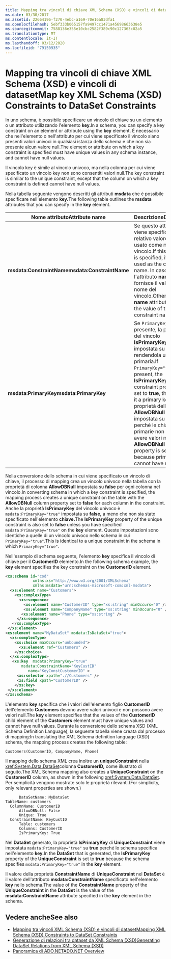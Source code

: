 ```yaml
---
title: Mapping tra vincoli di chiave XML Schema (XSD) e vincoli di dataset
ms.date: 03/30/2017
ms.assetid: 22664196-f270-4ebc-a169-70e16a83dfa1
ms.openlocfilehash: 5ebf333b065157fa9497cc1471a45698663638e5
ms.sourcegitcommit: 7588136e355e10cbc2582f389c90c127363c02a5
ms.translationtype: MT
ms.contentlocale: it-IT
ms.lasthandoff: 03/12/2020
ms.locfileid: "79150935"
---
```

# <a name="map-key-xml-schema-xsd-constraints-to-dataset-constraints"></a><span data-ttu-id="49e12-102">Mapping tra vincoli di chiave XML Schema (XSD) e vincoli di dataset</span><span class="sxs-lookup"><span data-stu-id="49e12-102">Map key XML Schema (XSD) Constraints to DataSet Constraints</span></span>
<span data-ttu-id="49e12-103">In uno schema, è possibile specificare un vincolo di chiave su un elemento o un attributo utilizzando l'elemento **key.**</span><span class="sxs-lookup"><span data-stu-id="49e12-103">In a schema, you can specify a key constraint on an element or attribute using the **key** element.</span></span> <span data-ttu-id="49e12-104">È necessario che nell'elemento o nell'attributo per cui viene specificato il vincolo siano presenti valori univoci in qualsiasi istanza dello schema e che non sia presente alcun valore null.</span><span class="sxs-lookup"><span data-stu-id="49e12-104">The element or attribute on which a key constraint is specified must have unique values in any schema instance, and cannot have null values.</span></span>  
  
 <span data-ttu-id="49e12-105">Il vincolo key è simile al vincolo univoco, ma nella colonna per cui viene specificato un vincolo key non sono consentiti valori null.</span><span class="sxs-lookup"><span data-stu-id="49e12-105">The key constraint is similar to the unique constraint, except that the column on which a key constraint is defined cannot have null values.</span></span>  
  
 <span data-ttu-id="49e12-106">Nella tabella seguente vengono descritti gli attributi **msdata** che è possibile specificare nell'elemento **key.**</span><span class="sxs-lookup"><span data-stu-id="49e12-106">The following table outlines the **msdata** attributes that you can specify in the **key** element.</span></span>  
  
|<span data-ttu-id="49e12-107">Nome attributo</span><span class="sxs-lookup"><span data-stu-id="49e12-107">Attribute name</span></span>|<span data-ttu-id="49e12-108">Descrizione</span><span class="sxs-lookup"><span data-stu-id="49e12-108">Description</span></span>|  
|--------------------|-----------------|  
|<span data-ttu-id="49e12-109">**msdata:ConstraintName**</span><span class="sxs-lookup"><span data-stu-id="49e12-109">**msdata:ConstraintName**</span></span>|<span data-ttu-id="49e12-110">Se questo attributo viene specificato, il relativo valore viene usato come nome del vincolo.</span><span class="sxs-lookup"><span data-stu-id="49e12-110">If this attribute is specified, its value is used as the constraint name.</span></span> <span data-ttu-id="49e12-111">In caso contrario, l'attributo **name** fornisce il valore del nome del vincolo.</span><span class="sxs-lookup"><span data-stu-id="49e12-111">Otherwise, the **name** attribute provides the value of the constraint name.</span></span>|  
|<span data-ttu-id="49e12-112">**msdata:PrimaryKey**</span><span class="sxs-lookup"><span data-stu-id="49e12-112">**msdata:PrimaryKey**</span></span>|<span data-ttu-id="49e12-113">Se `PrimaryKey="true"` è presente, la proprietà del vincolo **IsPrimaryKey** è impostata su **true**, rendendola una chiave primaria.</span><span class="sxs-lookup"><span data-stu-id="49e12-113">If `PrimaryKey="true"` is present, the **IsPrimaryKey** constraint property is set to **true**, thus making it a primary key.</span></span> <span data-ttu-id="49e12-114">La proprietà della colonna **AllowDBNull** è impostata su **false**, perché le chiavi primarie non possono avere valori null.</span><span class="sxs-lookup"><span data-stu-id="49e12-114">The **AllowDBNull** column property is set to **false**, because primary keys cannot have null values.</span></span>|  
  
 <span data-ttu-id="49e12-115">Nella conversione dello schema in cui viene specificato un vincolo di chiave, il processo di mapping crea un vincolo univoco nella tabella con la proprietà di colonna **AllowDBNull** impostata su **false** per ogni colonna nel vincolo.</span><span class="sxs-lookup"><span data-stu-id="49e12-115">In converting schema in which a key constraint is specified, the mapping process creates a unique constraint on the table with the **AllowDBNull** column property set to **false** for each column in the constraint.</span></span> <span data-ttu-id="49e12-116">Anche la proprietà **IsPrimaryKey** del vincolo univoco è `msdata:PrimaryKey="true"` impostata su **false,** a meno che non sia stato specificato nell'elemento **chiave.**</span><span class="sxs-lookup"><span data-stu-id="49e12-116">The **IsPrimaryKey** property of the unique constraint is also set to **false** unless you have specified `msdata:PrimaryKey="true"` on the **key** element.</span></span> <span data-ttu-id="49e12-117">Queste impostazioni sono identiche a quelle di un vincolo univoco nello schema in cui `PrimaryKey="true"`.</span><span class="sxs-lookup"><span data-stu-id="49e12-117">This is identical to a unique constraint in the schema in which `PrimaryKey="true"`.</span></span>  
  
 <span data-ttu-id="49e12-118">Nell'esempio di schema seguente, l'elemento **key** specifica il vincolo di chiave per il **CustomerID** elemento.</span><span class="sxs-lookup"><span data-stu-id="49e12-118">In the following schema example, the **key** element specifies the key constraint on the **CustomerID** element.</span></span>  
  
```xml  
<xs:schema id="cod"  
            xmlns:xs="http://www.w3.org/2001/XMLSchema"
            xmlns:msdata="urn:schemas-microsoft-com:xml-msdata">  
  <xs:element name="Customers">  
    <xs:complexType>  
      <xs:sequence>  
        <xs:element name="CustomerID" type="xs:string" minOccurs="0" />  
        <xs:element name="CompanyName" type="xs:string" minOccurs="0" />  
       <xs:element name="Phone" type="xs:string" />  
     </xs:sequence>  
   </xs:complexType>  
 </xs:element>  
<xs:element name="MyDataSet" msdata:IsDataSet="true">  
  <xs:complexType>  
    <xs:choice maxOccurs="unbounded">  
      <xs:element ref="Customers" />  
    </xs:choice>  
  </xs:complexType>  
   <xs:key  msdata:PrimaryKey="true"  
       msdata:ConstraintName="KeyCustID"  
          name="KeyConstCustomerID" >  
     <xs:selector xpath=".//Customers" />  
     <xs:field xpath="CustomerID" />  
    </xs:key>  
 </xs:element>  
</xs:schema>
```  
  
 <span data-ttu-id="49e12-119">L'elemento **key** specifica che i valori dell'elemento figlio **CustomerID** dell'elemento **Customers** devono avere valori univoci e non possono avere valori null.</span><span class="sxs-lookup"><span data-stu-id="49e12-119">The **key** element specifies that the values of the **CustomerID** child element of the **Customers** element must have unique values and cannot have null values.</span></span> <span data-ttu-id="49e12-120">Durante la conversione dello schema XSD (XML Schema Definition Language), la seguente tabella viene creata dal processo di mapping:</span><span class="sxs-lookup"><span data-stu-id="49e12-120">In translating the XML Schema definition language (XSD) schema, the mapping process creates the following table:</span></span>  
  
```text  
Customers(CustomerID, CompanyName, Phone)  
```  
  
 <span data-ttu-id="49e12-121">Il mapping dello schema XML crea inoltre un **uniqueConstraint** nella <xref:System.Data.DataSet>colonna **CustomerID,** come illustrato di seguito.</span><span class="sxs-lookup"><span data-stu-id="49e12-121">The XML Schema mapping also creates a **UniqueConstraint** on the **CustomerID** column, as shown in the following <xref:System.Data.DataSet>.</span></span> <span data-ttu-id="49e12-122">Per semplicità vengono mostrate solo le proprietà rilevanti.</span><span class="sxs-lookup"><span data-stu-id="49e12-122">(For simplicity, only relevant properties are shown.)</span></span>  
  
```text  
      DataSetName: MyDataSet  
TableName: customers  
  ColumnName: CustomerID  
      AllowDBNull: False  
      Unique: True  
  ConstraintName: KeyCustID  
      Table: customers  
      Columns: CustomerID
      IsPrimaryKey: True  
```  
  
 <span data-ttu-id="49e12-123">Nel **DataSet** generato, la proprietà **IsPrimaryKey** di **UniqueConstraint** viene impostata `msdata:PrimaryKey="true"` su **true** perché lo schema specifica nell'elemento **key.**</span><span class="sxs-lookup"><span data-stu-id="49e12-123">In the **DataSet** that is generated, the **IsPrimaryKey** property of the **UniqueConstraint** is set to **true** because the schema specifies `msdata:PrimaryKey="true"` in the **key** element.</span></span>  
  
 <span data-ttu-id="49e12-124">Il valore della proprietà **ConstraintName** di **UniqueConstraint** nel **DataSet** è il valore dell'attributo **msdata:ConstraintName** specificato nell'elemento **key** nello schema.</span><span class="sxs-lookup"><span data-stu-id="49e12-124">The value of the **ConstraintName** property of the **UniqueConstraint** in the **DataSet** is the value of the **msdata:ConstraintName** attribute specified in the **key** element in the schema.</span></span>  
  
## <a name="see-also"></a><span data-ttu-id="49e12-125">Vedere anche</span><span class="sxs-lookup"><span data-stu-id="49e12-125">See also</span></span>

- [<span data-ttu-id="49e12-126">Mapping tra vincoli XML Schema (XSD) e vincoli di dataset</span><span class="sxs-lookup"><span data-stu-id="49e12-126">Mapping XML Schema (XSD) Constraints to DataSet Constraints</span></span>](mapping-xml-schema-xsd-constraints-to-dataset-constraints.md)
- [<span data-ttu-id="49e12-127">Generazione di relazioni tra dataset da XML Schema (XSD)</span><span class="sxs-lookup"><span data-stu-id="49e12-127">Generating DataSet Relations from XML Schema (XSD)</span></span>](generating-dataset-relations-from-xml-schema-xsd.md)
- [<span data-ttu-id="49e12-128">Panoramica di ADO.NET</span><span class="sxs-lookup"><span data-stu-id="49e12-128">ADO.NET Overview</span></span>](../ado-net-overview.md)
